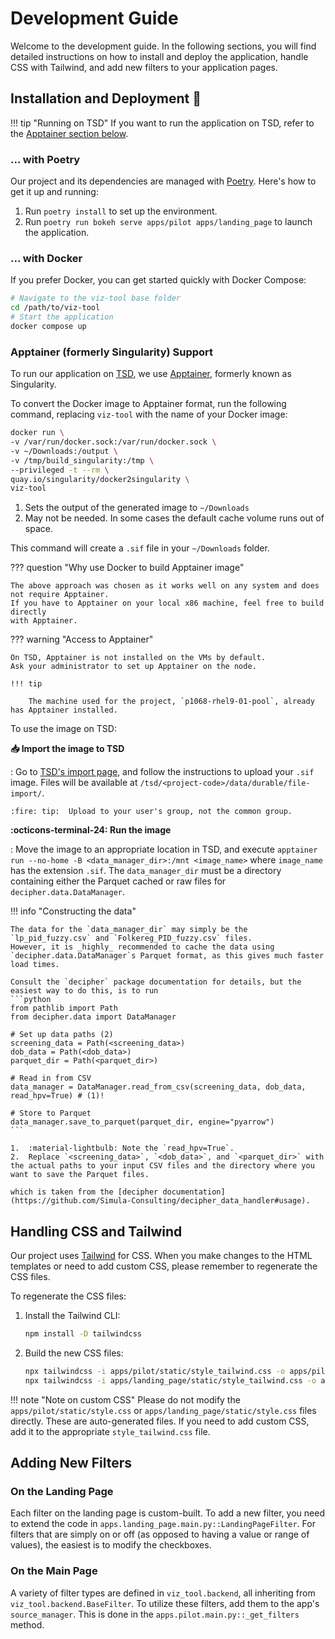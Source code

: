 # Development Guide

Welcome to the development guide. In the following sections, you will find detailed instructions on how to install and deploy the application, handle CSS with Tailwind, and add new filters to your application pages.

## Installation and Deployment :rocket:

!!! tip "Running on TSD"
    If you want to run the application on TSD, refer to the [Apptainer section below](#apptainer-formerly-singularity-support).

### ... with Poetry

Our project and its dependencies are managed with [Poetry](https://python-poetry.org/). Here's how to get it up and running:

1. Run `poetry install` to set up the environment.
2. Run `poetry run bokeh serve apps/pilot apps/landing_page` to launch the application.

### ... with Docker

If you prefer Docker, you can get started quickly with Docker Compose:
```bash
# Navigate to the viz-tool base folder
cd /path/to/viz-tool
# Start the application
docker compose up
```

### Apptainer (formerly Singularity) Support

To run our application on [TSD](https://www.uio.no/tjenester/it/forskning/sensitiv/), we use [Apptainer](https://apptainer.org/), formerly known as Singularity.

To convert the Docker image to Apptainer format, run the following command, replacing `viz-tool` with the name of your Docker image:

```bash
docker run \
-v /var/run/docker.sock:/var/run/docker.sock \
-v ~/Downloads:/output \
-v /tmp/build_singularity:/tmp \
--privileged -t --rm \
quay.io/singularity/docker2singularity \
viz-tool
```

1. Sets the output of the generated image to `~/Downloads`
2. May not be needed. In some cases the default cache volume runs out of space.

This command will create a `.sif` file in your `~/Downloads` folder.

??? question "Why use Docker to build Apptainer image"

    The above approach was chosen as it works well on any system and does not require Apptainer.
    If you have to Apptainer on your local x86 machine, feel free to build directly
    with Apptainer.

??? warning "Access to Apptainer"

    On TSD, Apptainer is not installed on the VMs by default.
    Ask your administrator to set up Apptainer on the node.

    !!! tip

        The machine used for the project, `p1068-rhel9-01-pool`, already has Apptainer installed.

To use the image on TSD:

**📥 Import the image to TSD**

:   Go to [TSD's import page](https://data.tsd.usit.no/file-import/), and follow the instructions to upload your `.sif` image.
    Files will be available at `/tsd/<project-code>/data/durable/file-import/`.

    :fire: tip:  Upload to your user's group, not the common group.

**:octicons-terminal-24: Run the image**

:   Move the image to an appropriate location in TSD, and execute
    `apptainer run --no-home -B <data_manager_dir>:/mnt <image_name>` where `image_name` has the extension `.sif`.
    The `data_manager_dir` must be a directory containing either the Parquet cached or raw files for `decipher.data.DataManager`.

!!! info "Constructing the data"

    The data for the `data_manager_dir` may simply be the `lp_pid_fuzzy.csv` and `Folkereg_PID_fuzzy.csv` files.
    However, it is _highly_ recommended to cache the data using `decipher.data.DataManager`s Parquet format, as this gives much faster load times.

    Consult the `decipher` package documentation for details, but the easiest way to do this, is to run
    ```python
    from pathlib import Path
    from decipher.data import DataManager

    # Set up data paths (2)
    screening_data = Path(<screening_data>)
    dob_data = Path(<dob_data>)
    parquet_dir = Path(<parquet_dir>)

    # Read in from CSV
    data_manager = DataManager.read_from_csv(screening_data, dob_data, read_hpv=True) # (1)!

    # Store to Parquet
    data_manager.save_to_parquet(parquet_dir, engine="pyarrow")
    ```

    1.  :material-lightbulb: Note the `read_hpv=True`.
    2.  Replace `<screening_data>`, `<dob_data>`, and `<parquet_dir>` with the actual paths to your input CSV files and the directory where you want to save the Parquet files.

    which is taken from the [decipher documentation](https://github.com/Simula-Consulting/decipher_data_handler#usage).


## Handling CSS and Tailwind

Our project uses [Tailwind](https://tailwindcss.com/docs/installation) for CSS. When you make changes to the HTML templates or need to add custom CSS, please remember to regenerate the CSS files.

To regenerate the CSS files:

1. Install the Tailwind CLI:
    ```bash
    npm install -D tailwindcss
    ```
2. Build the new CSS files:
    ```bash
    npx tailwindcss -i apps/pilot/static/style_tailwind.css -o apps/pilot/static/style.css
    npx tailwindcss -i apps/landing_page/static/style_tailwind.css -o apps/landing_page/static/style.css
    ```

!!! note "Note on custom CSS"
    Please do not modify the `apps/pilot/static/style.css` or `apps/landing_page/static/style.css` files directly. These are auto-generated files. If you need to add custom CSS, add it to the appropriate `style_tailwind.css` file.

## Adding New Filters

### On the Landing Page

Each filter on the landing page is custom-built. To add a new filter, you need to extend the code in `apps.landing_page.main.py::LandingPageFilter`.
For filters that are simply on or off (as opposed to having a value or range of values), the easiest is to modify the checkboxes.

### On the Main Page

A variety of filter types are defined in `viz_tool.backend`, all inheriting from `viz_tool.backend.BaseFilter`. To utilize these filters, add them to the app's `source_manager`. This is done in the `apps.pilot.main.py::_get_filters` method.
